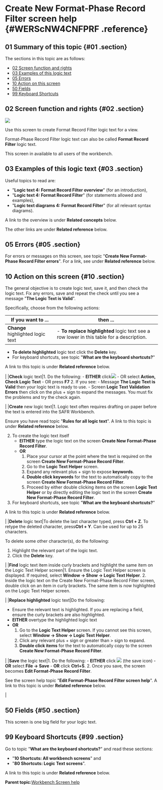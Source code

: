 # Create New Format-Phase Record Filter screen help {#WERScNW4CNFPRF .reference}

## 01 Summary of this topic {#01 .section}

The sections in this topic are as follows:

-   [02 Screen function and rights](WERScNW4CNFPRF.md#02)
-   [03 Examples of this logic text](WERScNW4CNFPRF.md#03)
-   [05 Errors](WERScNW4CNFPRF.md#05)
-   [10 Action on this screen](WERScNW4CNFPRF.md#10)
-   [50 Fields](WERScNW4CNFPRF.md#50)
-   [99 Keyboard Shortcuts](WERScNW4CNFPRF.md#99)

## 02 Screen function and rights {#02 .section}

![](images/Edit_View_84_CNFPRF_01.gif)

Use this screen to create Format Record Filter logic text for a view.

Format-Phase Record Filter logic text can also be called **Format Record Filter** logic text.

This screen in available to all users of the workbench.

## 03 Examples of this logic text {#03 .section}

Useful topics to read are:

-   "**Logic text 4: Format Record Filter overview**" \(for an introduction\),
-   "**Logic text 4: Format Record Filter**" \(for statements allowed and examples\),
-   "**Logic text diagrams 4: Format Record Filter**" \(for all relevant syntax diagrams\).

A link to the overview is under **Related concepts** below.

The other links are under **Related reference** below.

## 05 Errors {#05 .section}

For errors or messages on this screen, see topic "**Create New Format-Phase Record Filter errors**". For a link, see under **Related reference** below.

## 10 Action on this screen {#10 .section}

The general objective is to create logic text, save it, and then check the logic text. Fix any errors, save and repeat the check until you see a message "**The Logic Text is Valid**".

Specifically, choose from the following actions:

|If you want to ...|then ...|
|------------------|--------|
|**Change** highlighted logic text|-   **To replace highlighted** logic text see a row lower in this table for a description.
-   **To delete highlighted** logic text click the **Delete** key.
-   For keyboard shortcuts, see topic "**What are the keyboard shortcuts?**"

A link to this topic is under **Related reference** below.


|
|**Check** logic text|1.  Do the following:
    -   **EITHER** click![](images/Icon_ValidLT_02.gif)
    -   OR select **Action, Check Logic Text**
    -   OR press **F7**
2.  If you see:
    -   Message **The Logic Text is Valid** then your logic text is ready to use.
    -   Screen **Logic Text Validation Errors** then click on the plus + sign to expand the messages. You must fix the problems and try the check again.

|
|**Create** new logic text|1.  Logic text often requires drafting on paper before the text is entered into the SAFR Workbench.

Ensure you have read topic "**Rules for all logic text**". A link to this topic is under **Related reference** below.

2.  To create the logic text itself
    -   **EITHER** type the logic text on the screen **Create New Format-Phase Record Filter**.
    -   **OR**
        1.  Place your cursor at the point where the text is required on the screen **Create New Format-Phase Record Filter**.
        2.  Go to the **Logic Text Helper** screen.
        3.  Expand any relevant plus + sign to expose **keywords**.
        4.  **Double click keywords** for the text to automatically copy to the screen **Create New Format-Phase Record Filter**.
        5.  Proceed by either double clicking items on the screen **Logic Text Helper** or by directly editing the logic text in the screen **Create New Format-Phase Record Filter**.
3.  For keyboard shortcuts, see topic "**What are the keyboard shortcuts?**"

A link to this topic is under **Related reference** below.


|
|**Delete** logic text|To delete the last character typed, press **Ctrl + Z**. To retype the deleted character, press**Ctrl + Y**. Can be used for up to 25 characters.

 To delete some other character\(s\), do the following:

 1.  Highlight the relevant part of the logic text.
2.  Click the **Delete** key.

|
|**Find** logic text item inside curly brackets and highlight the same item on the Logic Text Helper screen|1.  Ensure the Logic Text Helper screen is displayed. If required, select **Window -\> Show -\> Logic Text Helper**.
2.  Inside the logic text on the Create New Format-Phase Record Filter screen, double click on an item in curly brackets. The same item is now highlighted on the Logic Text Helper screen.

|
|**Replace highlighted** logic text|Do the following:

 -   Ensure the relevant text is highlighted. If you are replacing a field, ensure the curly brackets are also highlighted.
-   **EITHER** overtype the highlighted logic text
-   **OR**
    1.  Go to the **Logic Text Helper** screen. If you cannot see this screen, select **Window -\> Show -\> Logic Text Helper**.
    2.  Click any relevant plus + sign or greater than \> sign to expand.
    3.  **Double click items** for the text to automatically copy to the screen **Create New Format-Phase Record Filter**.

|
|**Save** the logic text|1.  Do the following:
    -   **EITHER** click ![](images/Icon_Save_03.GIF) \(the save icon\)
    -   **OR** select **File -\> Save**
    -   **OR** click **Ctrl+S**.
2.  Once you save, the screen becomes **Edit Format-Phase Record Filter**.

See the screen help topic "**Edit Format-Phase Record Filter screen help**". A link to this topic is under **Related reference** below.


|

## 50 Fields {#50 .section}

This screen is one big field for your logic text.

## 99 Keyboard Shortcuts {#99 .section}

Go to topic "**What are the keyboard shortcuts?**" and read these sections:

-   "**10 Shortcuts: All workbench screens**" and
-   "**80 Shortcuts: Logic Text screens**".

A link to this topic is under **Related reference** below.

**Parent topic:**[Workbench Screen help](../html/AAR586WEScreens.md)

